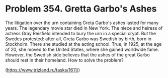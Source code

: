 # Problem 354. Gretta Garbo's Ashes

The litigation over the urn containing Greta Garbo's ashes lasted for many years. The legendary movie star died in New York. The niece and heiress of actress Gray Reisfield intended to bury the urn in a special crypt. But the Swedes protested: after all, Greta Garbo was Swedish by birth, born in Stockholm. There she studied at the acting school. True, in 1925, at the age of 20, she moved to the United States, where she gained worldwide fame. However, the Swedish side believes that the ashes of the great Garbo should rest in their homeland. How to solve the problem?

(https://www.trizland.ru/tasks/1611/)